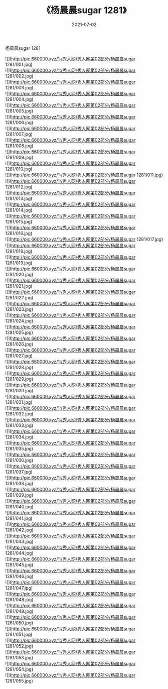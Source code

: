 ﻿---
layout: post
title:  《杨晨晨sugar 1281》
date:   2021-07-02
img: http://pic.660000.xyz/1:/秀人网/秀人网第02部分/杨晨晨sugar 1281/000.jpg
categories: [美女, 清纯, 唯美]
---

杨晨晨sugar 1281

  ![](http://pic.660000.xyz/1:/秀人网/秀人网第02部分/杨晨晨sugar 1281/001.jpg) <br> ![](http://pic.660000.xyz/1:/秀人网/秀人网第02部分/杨晨晨sugar 1281/002.jpg) <br> ![](http://pic.660000.xyz/1:/秀人网/秀人网第02部分/杨晨晨sugar 1281/003.jpg) <br> ![](http://pic.660000.xyz/1:/秀人网/秀人网第02部分/杨晨晨sugar 1281/004.jpg) <br> ![](http://pic.660000.xyz/1:/秀人网/秀人网第02部分/杨晨晨sugar 1281/005.jpg) <br> ![](http://pic.660000.xyz/1:/秀人网/秀人网第02部分/杨晨晨sugar 1281/006.jpg) <br> ![](http://pic.660000.xyz/1:/秀人网/秀人网第02部分/杨晨晨sugar 1281/007.jpg) <br> ![](http://pic.660000.xyz/1:/秀人网/秀人网第02部分/杨晨晨sugar 1281/008.jpg) <br> ![](http://pic.660000.xyz/1:/秀人网/秀人网第02部分/杨晨晨sugar 1281/009.jpg) <br> ![](http://pic.660000.xyz/1:/秀人网/秀人网第02部分/杨晨晨sugar 1281/010.jpg) <br> ![](http://pic.660000.xyz/1:/秀人网/秀人网第02部分/杨晨晨sugar 1281/011.jpg) <br> ![](http://pic.660000.xyz/1:/秀人网/秀人网第02部分/杨晨晨sugar 1281/012.jpg) <br> ![](http://pic.660000.xyz/1:/秀人网/秀人网第02部分/杨晨晨sugar 1281/013.jpg) <br> ![](http://pic.660000.xyz/1:/秀人网/秀人网第02部分/杨晨晨sugar 1281/014.jpg) <br> ![](http://pic.660000.xyz/1:/秀人网/秀人网第02部分/杨晨晨sugar 1281/015.jpg) <br> ![](http://pic.660000.xyz/1:/秀人网/秀人网第02部分/杨晨晨sugar 1281/016.jpg) <br> ![](http://pic.660000.xyz/1:/秀人网/秀人网第02部分/杨晨晨sugar 1281/017.jpg) <br> ![](http://pic.660000.xyz/1:/秀人网/秀人网第02部分/杨晨晨sugar 1281/018.jpg) <br> ![](http://pic.660000.xyz/1:/秀人网/秀人网第02部分/杨晨晨sugar 1281/019.jpg) <br> ![](http://pic.660000.xyz/1:/秀人网/秀人网第02部分/杨晨晨sugar 1281/020.jpg) <br> ![](http://pic.660000.xyz/1:/秀人网/秀人网第02部分/杨晨晨sugar 1281/021.jpg) <br> ![](http://pic.660000.xyz/1:/秀人网/秀人网第02部分/杨晨晨sugar 1281/022.jpg) <br> ![](http://pic.660000.xyz/1:/秀人网/秀人网第02部分/杨晨晨sugar 1281/023.jpg) <br> ![](http://pic.660000.xyz/1:/秀人网/秀人网第02部分/杨晨晨sugar 1281/024.jpg) <br> ![](http://pic.660000.xyz/1:/秀人网/秀人网第02部分/杨晨晨sugar 1281/025.jpg) <br> ![](http://pic.660000.xyz/1:/秀人网/秀人网第02部分/杨晨晨sugar 1281/026.jpg) <br> ![](http://pic.660000.xyz/1:/秀人网/秀人网第02部分/杨晨晨sugar 1281/027.jpg) <br> ![](http://pic.660000.xyz/1:/秀人网/秀人网第02部分/杨晨晨sugar 1281/028.jpg) <br> ![](http://pic.660000.xyz/1:/秀人网/秀人网第02部分/杨晨晨sugar 1281/029.jpg) <br> ![](http://pic.660000.xyz/1:/秀人网/秀人网第02部分/杨晨晨sugar 1281/030.jpg) <br> ![](http://pic.660000.xyz/1:/秀人网/秀人网第02部分/杨晨晨sugar 1281/031.jpg) <br> ![](http://pic.660000.xyz/1:/秀人网/秀人网第02部分/杨晨晨sugar 1281/032.jpg) <br> ![](http://pic.660000.xyz/1:/秀人网/秀人网第02部分/杨晨晨sugar 1281/033.jpg) <br> ![](http://pic.660000.xyz/1:/秀人网/秀人网第02部分/杨晨晨sugar 1281/034.jpg) <br> ![](http://pic.660000.xyz/1:/秀人网/秀人网第02部分/杨晨晨sugar 1281/035.jpg) <br> ![](http://pic.660000.xyz/1:/秀人网/秀人网第02部分/杨晨晨sugar 1281/036.jpg) <br> ![](http://pic.660000.xyz/1:/秀人网/秀人网第02部分/杨晨晨sugar 1281/037.jpg) <br> ![](http://pic.660000.xyz/1:/秀人网/秀人网第02部分/杨晨晨sugar 1281/038.jpg) <br> ![](http://pic.660000.xyz/1:/秀人网/秀人网第02部分/杨晨晨sugar 1281/039.jpg) <br> ![](http://pic.660000.xyz/1:/秀人网/秀人网第02部分/杨晨晨sugar 1281/040.jpg) <br> ![](http://pic.660000.xyz/1:/秀人网/秀人网第02部分/杨晨晨sugar 1281/041.jpg) <br> ![](http://pic.660000.xyz/1:/秀人网/秀人网第02部分/杨晨晨sugar 1281/042.jpg) <br> ![](http://pic.660000.xyz/1:/秀人网/秀人网第02部分/杨晨晨sugar 1281/043.jpg) <br> ![](http://pic.660000.xyz/1:/秀人网/秀人网第02部分/杨晨晨sugar 1281/044.jpg) <br> ![](http://pic.660000.xyz/1:/秀人网/秀人网第02部分/杨晨晨sugar 1281/045.jpg) <br> ![](http://pic.660000.xyz/1:/秀人网/秀人网第02部分/杨晨晨sugar 1281/046.jpg) <br> ![](http://pic.660000.xyz/1:/秀人网/秀人网第02部分/杨晨晨sugar 1281/047.jpg) <br> ![](http://pic.660000.xyz/1:/秀人网/秀人网第02部分/杨晨晨sugar 1281/048.jpg) <br> ![](http://pic.660000.xyz/1:/秀人网/秀人网第02部分/杨晨晨sugar 1281/049.jpg) <br> ![](http://pic.660000.xyz/1:/秀人网/秀人网第02部分/杨晨晨sugar 1281/050.jpg) <br> ![](http://pic.660000.xyz/1:/秀人网/秀人网第02部分/杨晨晨sugar 1281/051.jpg) <br> ![](http://pic.660000.xyz/1:/秀人网/秀人网第02部分/杨晨晨sugar 1281/052.jpg) <br> ![](http://pic.660000.xyz/1:/秀人网/秀人网第02部分/杨晨晨sugar 1281/053.jpg) <br> ![](http://pic.660000.xyz/1:/秀人网/秀人网第02部分/杨晨晨sugar 1281/054.jpg) <br> ![](http://pic.660000.xyz/1:/秀人网/秀人网第02部分/杨晨晨sugar 1281/055.jpg) <br>